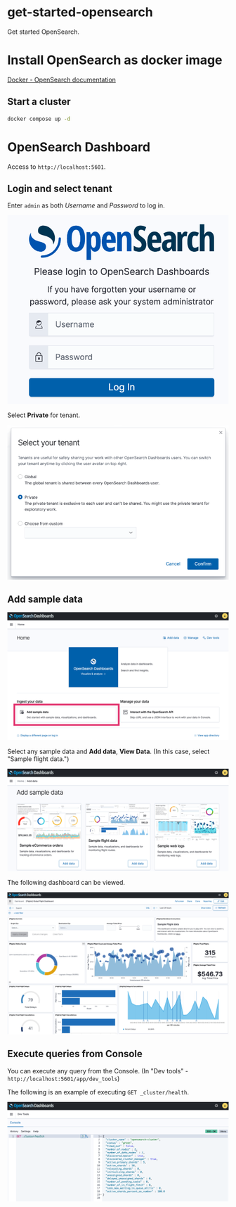 get-started-opensearch
===

Get started OpenSearch.

# Install OpenSearch as docker image

[Docker - OpenSearch documentation](https://opensearch.org/docs/2.0/opensearch/install/docker/)

## Start a cluster

```bash
docker compose up -d
```

# OpenSearch Dashboard

Access to `http://localhost:5601`.

## Login and select tenant

Enter `admin` as both *Username* and *Password* to log in.

![Log in to OpenSearch Dashboard](./docs/images/start-a-cluster-01.png)

Select **Private** for tenant.

![Select your tenant](./docs/images/start-a-cluster-02.png)

## Add sample data

![Add sample data](./docs/images/start-a-cluster-03.png)

Select any sample data and **Add data**, **View Data**. (In this case, select "Sample flight data.") 

![Select sample data](./docs/images/start-a-cluster-04.png)

The following dashboard can be viewed.

![Select sample data](./docs/images/start-a-cluster-05.png)

## Execute queries from Console

You can execute any query from the Console. (In "Dev tools" - `http://localhost:5601/app/dev_tools`)

The following is an example of executing `GET _cluster/health`.

![Select sample data](./docs/images/start-a-cluster-06.png)